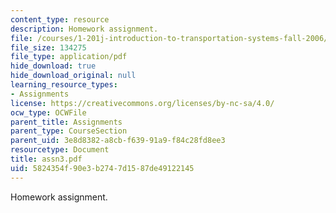 ```yaml
---
content_type: resource
description: Homework assignment.
file: /courses/1-201j-introduction-to-transportation-systems-fall-2006/5824354f90e3b2747d1587de49122145_assn3.pdf
file_size: 134275
file_type: application/pdf
hide_download: true
hide_download_original: null
learning_resource_types:
- Assignments
license: https://creativecommons.org/licenses/by-nc-sa/4.0/
ocw_type: OCWFile
parent_title: Assignments
parent_type: CourseSection
parent_uid: 3e8d8382-a8cb-f639-91a9-f84c28fd8ee3
resourcetype: Document
title: assn3.pdf
uid: 5824354f-90e3-b274-7d15-87de49122145
---
```

Homework assignment.